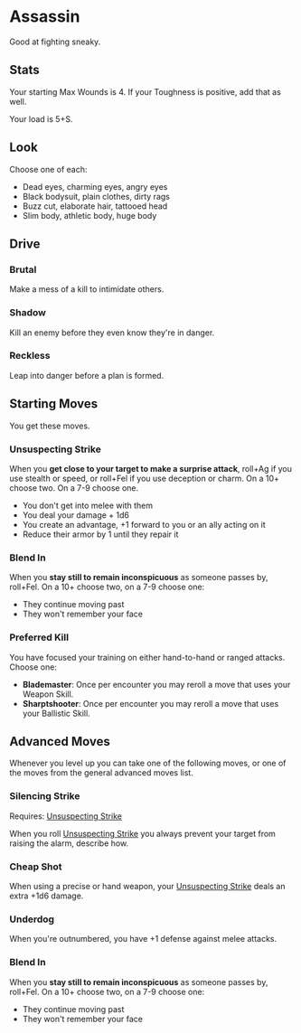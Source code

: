 <!-- Do NOT edit this file directly. It is compiled from pages in the "source" directory. -->
# <a class="anchor-from-text" id="assassin"></a>Assassin

Good at fighting sneaky.

## <a class="anchor-from-text" id="stats"></a>Stats

Your starting Max Wounds is 4\. If your Toughness is positive, add that as well.

Your load is 5+S.

## <a class="anchor-from-text" id="look"></a>Look

Choose one of each:

*   Dead eyes, charming eyes, angry eyes
*   Black bodysuit, plain clothes, dirty rags
*   Buzz cut, elaborate hair, tattooed head
*   Slim body, athletic body, huge body

## <a class="anchor-from-text" id="drive"></a>Drive

### <a class="anchor-from-text" id="brutal"></a>Brutal

Make a mess of a kill to intimidate others.

### <a class="anchor-from-text" id="shadow"></a>Shadow

Kill an enemy before they even know they're in danger.

### <a class="anchor-from-text" id="reckless"></a>Reckless

Leap into danger before a plan is formed.

## <a class="anchor-from-text" id="starting-moves"></a>Starting Moves

You get these moves.

### <a class="anchor-from-text" id="unsuspecting-strike"></a>Unsuspecting Strike

When you **get close to your target to make a surprise attack**, roll+Ag if you use stealth or speed, or roll+Fel if you use deception or charm. On a 10+ choose two. On a 7-9 choose one.

*   You don't get into melee with them
*   You deal your damage + 1d6
*   You create an advantage, +1 forward to you or an ally acting on it
*   Reduce their armor by 1 until they repair it

### <a class="anchor-from-text" id="blend-in"></a>Blend In

When you **stay still to remain inconspicuous** as someone passes by, roll+Fel. On a 10+ choose two, on a 7-9 choose one:

*   They continue moving past
*   They won't remember your face

### <a class="anchor-from-text" id="preferred-kill"></a>Preferred Kill

You have focused your training on either hand-to-hand or ranged attacks. Choose one:

*   **Blademaster**: Once per encounter you may reroll a move that uses your Weapon Skill.
*   **Sharptshooter**: Once per encounter you may reroll a move that uses your Ballistic Skill.

## <a class="anchor-from-text" id="advanced-moves"></a>Advanced Moves

Whenever you level up you can take one of the following moves, or one of the moves from the general advanced moves list.

### <a class="anchor-from-text" id="silencing-strike"></a>Silencing Strike

Requires: [Unsuspecting Strike](https://github.com/Vindexus/PoweredByHeresy/blob/master/game/github/basicmoves.md#unsuspecting-strike)

When you roll [Unsuspecting Strike](https://github.com/Vindexus/PoweredByHeresy/blob/master/game/github/basicmoves.md#unsuspecting-strike) you always prevent your target from raising the alarm, describe how.

### <a class="anchor-from-text" id="cheap-shot"></a>Cheap Shot

When using a precise or hand weapon, your [Unsuspecting Strike](https://github.com/Vindexus/PoweredByHeresy/blob/master/game/github/basicmoves.md#unsuspecting-strike) deals an extra +1d6 damage.

### <a class="anchor-from-text" id="underdog"></a>Underdog

When you're outnumbered, you have +1 defense against melee attacks.

### <a class="anchor-from-text" id="blend-in"></a>Blend In

When you **stay still to remain inconspicuous** as someone passes by, roll+Fel. On a 10+ choose two, on a 7-9 choose one:

*   They continue moving past
*   They won't remember your face